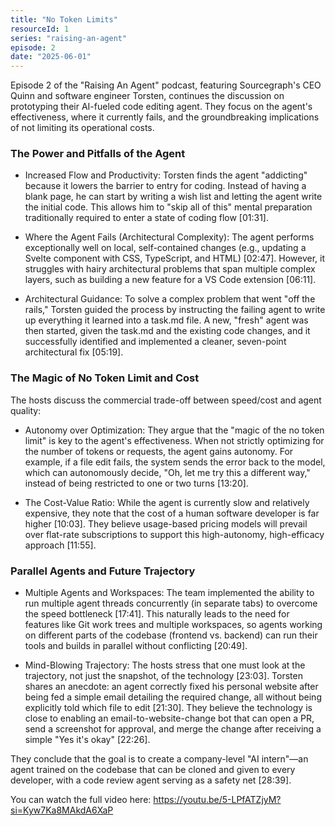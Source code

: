 ```yaml
---
title: "No Token Limits"
resourceId: 1
series: "raising-an-agent"
episode: 2
date: "2025-06-01"
---
```


Episode 2 of the "Raising An Agent" podcast, featuring Sourcegraph's CEO Quinn and software engineer Torsten, continues the discussion on prototyping their AI-fueled code editing agent. They focus on the agent's effectiveness, where it currently fails, and the groundbreaking implications of not limiting its operational costs.

### The Power and Pitfalls of the Agent

- Increased Flow and Productivity: Torsten finds the agent "addicting" because it lowers the barrier to entry for coding. Instead of having a blank page, he can start by writing a wish list and letting the agent write the initial code. This allows him to "skip all of this" mental preparation traditionally required to enter a state of coding flow [01:31].

- Where the Agent Fails (Architectural Complexity): The agent performs exceptionally well on local, self-contained changes (e.g., updating a Svelte component with CSS, TypeScript, and HTML) [02:47]. However, it struggles with hairy architectural problems that span multiple complex layers, such as building a new feature for a VS Code extension [06:11].

- Architectural Guidance: To solve a complex problem that went "off the rails," Torsten guided the process by instructing the failing agent to write up everything it learned into a task.md file. A new, "fresh" agent was then started, given the task.md and the existing code changes, and it successfully identified and implemented a cleaner, seven-point architectural fix [05:19].

### The Magic of No Token Limit and Cost

The hosts discuss the commercial trade-off between speed/cost and agent quality:

- Autonomy over Optimization: They argue that the "magic of the no token limit" is key to the agent's effectiveness. When not strictly optimizing for the number of tokens or requests, the agent gains autonomy. For example, if a file edit fails, the system sends the error back to the model, which can autonomously decide, "Oh, let me try this a different way," instead of being restricted to one or two turns [13:20].

- The Cost-Value Ratio: While the agent is currently slow and relatively expensive, they note that the cost of a human software developer is far higher [10:03]. They believe usage-based pricing models will prevail over flat-rate subscriptions to support this high-autonomy, high-efficacy approach [11:55].

### Parallel Agents and Future Trajectory

- Multiple Agents and Workspaces: The team implemented the ability to run multiple agent threads concurrently (in separate tabs) to overcome the speed bottleneck [17:41]. This naturally leads to the need for features like Git work trees and multiple workspaces, so agents working on different parts of the codebase (frontend vs. backend) can run their tools and builds in parallel without conflicting [20:49].

- Mind-Blowing Trajectory: The hosts stress that one must look at the trajectory, not just the snapshot, of the technology [23:03]. Torsten shares an anecdote: an agent correctly fixed his personal website after being fed a simple email detailing the required change, all without being explicitly told which file to edit [21:30]. They believe the technology is close to enabling an email-to-website-change bot that can open a PR, send a screenshot for approval, and merge the change after receiving a simple "Yes it's okay" [22:26].

They conclude that the goal is to create a company-level "AI intern"—an agent trained on the codebase that can be cloned and given to every developer, with a code review agent serving as a safety net [28:39].

You can watch the full video here: <https://youtu.be/5-LPfATZjyM?si=Kyw7Ka8MAkdA6XaP>
